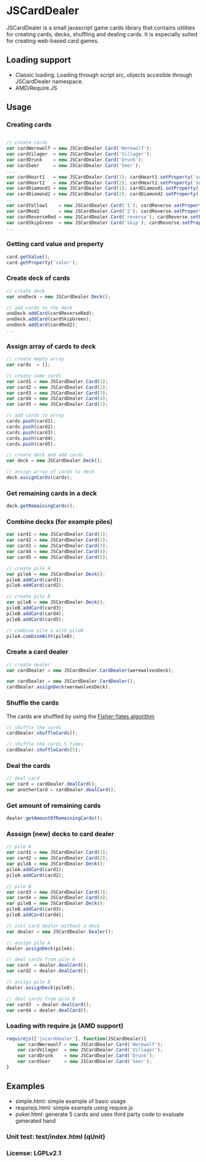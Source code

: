 # JSCardDealer

JSCardDealer is a small javascript game cards library that contains utilities for creating cards, decks, shuffling and dealing cards. It is especially suited for creating web-based card games.

## Loading support

* Classic loading. Loading through script src, objects accesible through JSCardDealer namespace.
* AMD/Require.JS

## Usage

### Creating cards

```javascript

// create cards
var cardWerewolf = new JSCardDealer.Card('Werewolf');
var cardVilager  = new JSCardDealer.Card('Villager');
var cardDrunk    = new JSCardDealer.Card('Drunk');
var cardSeer     = new JSCardDealer.Card('Seer');
...
var cardHeart1   = new JSCardDealer.Card(1); cardHeart1.setProperty('suit', '♥');
var cardHeart2   = new JSCardDealer.Card(2); cardHeart2.setProperty('suit', '♥');	 
var cardDiamond1 = new JSCardDealer.Card(1); cardDiamond1.setProperty('suit', '♦');
var cardDiamond2 = new JSCardDealer.Card(2); cardDiamond2.setProperty('suit', '♦');
..
var cardYellow1    = new JSCardDealer.Card('1'); cardReverse.setProperty('color', 'yellow');
var cardRed2       = new JSCardDealer.Card('2'); cardReverse.setProperty('color', 'red');
var cardReverseRed = new JSCardDealer.Card('reverse'); cardReverse.setProperty('color', 'red');
var cardSkipGreen  = new JSCardDealer.Card('skip'); cardReverse.setProperty('color', 'green');
...

```

### Getting card value and property

```javascript
card.getValue();
card.getProperty('color');
``` 



### Create deck of cards

```javascript
// create deck
var unoDeck = new JSCardDealer.Deck();

// add cards to the deck 
unoDeck.addCard(cardReverseRed);
unoDeck.addCard(cardSkipGreen);
unoDeck.addCard(cardRed2);	
...	
```

### Assign array of cards to deck

```javascript
// create empty array
var cards  = [];

// create some cards
var card1 = new JSCardDealer.Card(1);
var card2 = new JSCardDealer.Card(2);
var card3 = new JSCardDealer.Card(3);
var card4 = new JSCardDealer.Card(4);
var card5 = new JSCardDealer.Card(5);

// add cards to array
cards.push(card1);
cards.push(card2);
cards.push(card3);
cards.push(card4);
cards.push(card5);

// create deck and add cards
var deck = new JSCardDealer.Deck();

// assign array of cards to deck
deck.assignCards(cards);
```

### Get remaining cards in a deck

```javascript
deck.getRemainingCards();
```

### Combine decks (for example piles)

```javascript
var card1 = new JSCardDealer.Card(1);
var card2 = new JSCardDealer.Card(2);
var card3 = new JSCardDealer.Card(3);
var card4 = new JSCardDealer.Card(4);
var card5 = new JSCardDealer.Card(5);

// create pile A
var pileA = new JSCardDealer.Deck();
pileA.addCard(card1);
pileA.addCard(card2);

// create pile B
var pileB = new JSCardDealer.Deck();
pileB.addCard(card3);
pileB.addCard(card4);
pileB.addCard(card5);

// combine pile a with pileB
pileA.combineWith(pileB);   
```

### Create a card dealer

```javascript
// create dealer
var cardDealer = new JSCardDealer.CardDealer(werewolvesDeck);

var cardDealer = new JSCardDealer.CardDealer();
cardDealer.assignDeck(werewolvesDeck);
```
### Shuffle the cards

The cards are shuffled by using the [Fisher-Yates algorithm](https://en.wikipedia.org/wiki/Fisher%E2%80%93Yates_shuffle)

```javascript
// shuffle the cards
cardDealer.shuffleCards();

// shuffle the cards 5 times
cardDealer.shuffleCards(5);
```

### Deal the cards

```javascript
// deal card
var card = cardDealer.dealCard();
var anotherCard = cardDealer.dealCard();
``` 

### Get amount of remaining cards

```javascript
dealer.getAmountOfRemainingCards();
```

### Asssign (new) decks to card dealer

```javascript
// pile A
var card1 = new JSCardDealer.Card(1);
var card2 = new JSCardDealer.Card(2);	
var pileA = new JSCardDealer.Deck();
pileA.addCard(card1);
pileA.addCard(card2);

// pile B
var card3 = new JSCardDealer.Card(3);
var card4 = new JSCardDealer.Card(4);	
var pileB = new JSCardDealer.Deck();
pileB.addCard(card3);
pileB.addCard(card4);	

// init card dealer without a deck
var dealer = new JSCardDealer.Dealer();

// assign pile A
dealer.assignDeck(pileA);

// deal cards from pile A
var card  = dealer.dealCard();
var card2 = dealer.dealCard();

// assign pile B
dealer.assignDeck(pileB);

// deal cards from pile B
var card3  = dealer.dealCard();
var card4 = dealer.dealCard();
```

### Loading with require.js (AMD support)

```javascript
requirejs(['jscarddealer'], function(JSCardDealer){
	var cardWerewolf = new JSCardDealer.Card('Werewolf');
	var cardVilager  = new JSCardDealer.Card('Villager');
	var cardDrunk    = new JSCardDealer.Card('Drunk');
	var cardSeer     = new JSCardDealer.Card('Seer');
}
```

## Examples

* simple.html: simple example of basic usage
* requirejs.html: simple example using require.js
* poker.html: generate 5 cards and uses third party code to evaluate generated hand

### Unit test: test/index.html (qUnit)

### License: LGPLv2.1